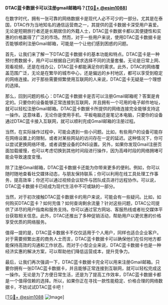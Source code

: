 **DTAC蓝卡数据卡可以注册gmail邮箱吗？[[TG💪+ @esim1088](https://t.me/s/esim1088)]**

在数字时代，拥有一张可靠的网络数据卡是现代人必不可少的一部分。尤其是在泰国，DTAC作为当地知名的通信运营商之一，其提供的蓝卡数据卡深受用户喜爱。无论是短期旅行者还是长期居住的外籍人士，DTAC蓝卡数据卡都以其便捷性和实惠的价格赢得了广泛的市场。然而，对于一些用户来说，使用DTAC蓝卡数据卡是否能够顺利注册Gmail邮箱，可能是一个让他们感到困惑的问题。

首先，让我们来了解一下DTAC蓝卡数据卡的基本功能和特点。DTAC蓝卡是一种预付费数据卡，用户可以根据自己的需求选择不同的流量套餐。无论是日常上网、观看视频，还是在线办公，DTAC蓝卡都能满足你的需求。此外，DTAC的网络覆盖范围广泛，无论是在繁华的城市中心，还是偏远的乡村地区，都可以享受到稳定的网络连接。对于那些需要频繁使用互联网的人来说，DTAC蓝卡无疑是一个理想的选择。

那么，回到问题的核心：DTAC蓝卡数据卡是否可以注册Gmail邮箱呢？答案是肯定的。只要你的设备能够正常连接到互联网，并且拥有一个可用的电子邮件地址，就可以轻松注册Gmail邮箱。DTAC蓝卡数据卡所提供的网络连接完全能够支持这一操作。这意味着，无论你是使用手机、平板电脑还是笔记本电脑，只要你的设备通过DTAC蓝卡接入互联网，就可以顺利完成Gmail邮箱的注册过程。

当然，在实际操作过程中，可能会遇到一些小问题。比如，有些用户的设备可能存在网络设置上的限制，或者对某些网站的访问存在一定的延迟。这种情况下，你可以尝试更换网络环境，或者调整设备的DNS设置。另外，如果你发现Gmail注册页面加载缓慢，也可以考虑切换到其他时间段进行操作，因为高峰时段的网络拥堵可能会导致速度变慢。

除了注册Gmail邮箱，DTAC蓝卡数据卡还能为你带来更多的便利。例如，你可以随时随地查看社交媒体动态，与朋友保持联系；你可以利用在线工具处理工作事务，提高效率；你还可以通过视频会议软件与团队成员进行远程协作。可以说，DTAC蓝卡数据卡已经成为现代生活中不可或缺的一部分。

当然，对于初次接触DTAC蓝卡数据卡的用户来说，可能会有一些疑问。比如，如何购买DTAC蓝卡？如何充值？如何查询剩余流量？针对这些问题，DTAC公司提供了详尽的用户指南和服务支持。你可以通过官方网站、客服热线或者社交媒体平台获取相关信息。此外，DTAC还推出了多种促销活动，帮助用户以更优惠的价格享受优质的网络服务。

值得一提的是，DTAC蓝卡数据卡不仅仅适用于个人用户，同样也适合企业客户。对于需要频繁出差的商务人士而言，DTAC蓝卡数据卡可以确保他们在任何地方都能保持高效的沟通和工作状态。而对于小型企业来说，DTAC蓝卡数据卡也是一种经济实惠的解决方案，可以帮助他们降低运营成本，提升竞争力。

最后，让我们再次强调一下，DTAC蓝卡数据卡完全可以用来注册Gmail邮箱。只要你拥有一张DTAC蓝卡数据卡，并且能够正常连接到互联网，就可以轻松完成这一操作。无论是为了方便日常生活，还是为了提高工作效率，DTAC蓝卡数据卡都是一个值得信赖的选择。所以，如果你正在寻找一款性能稳定、价格合理的网络数据卡，不妨试试DTAC蓝卡吧！

[[TG💪+ @esim1088](https://t.me/s/esim1088) ![Image](https://i.postimg.cc/4NQfJmqS/Snipaste-2025-05-13-00-14-12.png)]